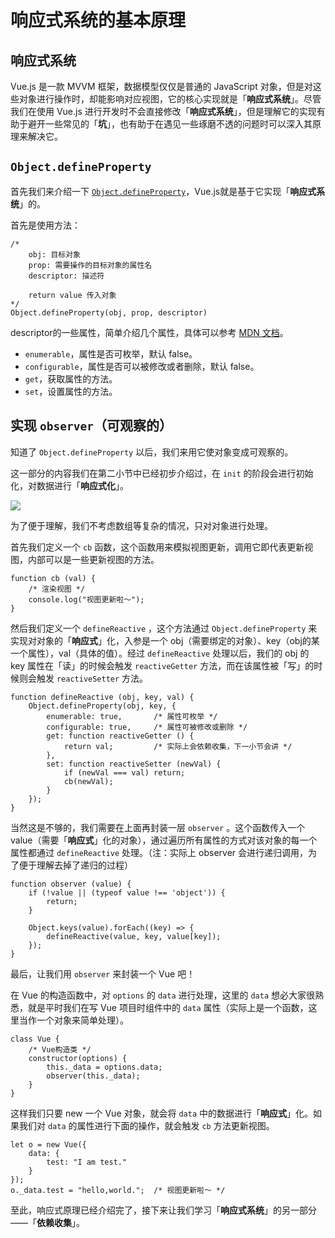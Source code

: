 # 响应式系统的基本原理

## 响应式系统

Vue.js 是一款 MVVM 框架，数据模型仅仅是普通的 JavaScript 对象，但是对这些对象进行操作时，却能影响对应视图，它的核心实现就是「**响应式系统**」。尽管我们在使用 Vue.js 进行开发时不会直接修改「**响应式系统**」，但是理解它的实现有助于避开一些常见的「**坑**」，也有助于在遇见一些琢磨不透的问题时可以深入其原理来解决它。

## `Object.defineProperty`

首先我们来介绍一下 [`Object.defineProperty`](https://developer.mozilla.org/en-US/docs/Web/JavaScript/Reference/Global_Objects/Object/defineProperty)，Vue.js就是基于它实现「**响应式系统**」的。

首先是使用方法：

```
/*
    obj: 目标对象
    prop: 需要操作的目标对象的属性名
    descriptor: 描述符
    
    return value 传入对象
*/
Object.defineProperty(obj, prop, descriptor)

```

descriptor的一些属性，简单介绍几个属性，具体可以参考 [MDN 文档](https://developer.mozilla.org/en-US/docs/Web/JavaScript/Reference/Global_Objects/Object/defineProperty)。

*   `enumerable`，属性是否可枚举，默认 false。
*   `configurable`，属性是否可以被修改或者删除，默认 false。
*   `get`，获取属性的方法。
*   `set`，设置属性的方法。

## 实现 `observer`（可观察的）

知道了 `Object.defineProperty` 以后，我们来用它使对象变成可观察的。

这一部分的内容我们在第二小节中已经初步介绍过，在 `init` 的阶段会进行初始化，对数据进行「**响应式化**」。

![](https://user-gold-cdn.xitu.io/2017/12/19/1606e8abbababbe6?w=828&h=336&f=png&s=24213)

为了便于理解，我们不考虑数组等复杂的情况，只对对象进行处理。

首先我们定义一个 `cb` 函数，这个函数用来模拟视图更新，调用它即代表更新视图，内部可以是一些更新视图的方法。

```
function cb (val) {
    /* 渲染视图 */
    console.log("视图更新啦～");
}

```

然后我们定义一个 `defineReactive` ，这个方法通过 `Object.defineProperty` 来实现对对象的「**响应式**」化，入参是一个 obj（需要绑定的对象）、key（obj的某一个属性），val（具体的值）。经过 `defineReactive` 处理以后，我们的 obj 的 key 属性在「读」的时候会触发 `reactiveGetter` 方法，而在该属性被「写」的时候则会触发 `reactiveSetter` 方法。

```
function defineReactive (obj, key, val) {
    Object.defineProperty(obj, key, {
        enumerable: true,       /* 属性可枚举 */
        configurable: true,     /* 属性可被修改或删除 */
        get: function reactiveGetter () {
            return val;         /* 实际上会依赖收集，下一小节会讲 */
        },
        set: function reactiveSetter (newVal) {
            if (newVal === val) return;
            cb(newVal);
        }
    });
}

```

当然这是不够的，我们需要在上面再封装一层 `observer` 。这个函数传入一个 value（需要「**响应式**」化的对象），通过遍历所有属性的方式对该对象的每一个属性都通过 `defineReactive` 处理。（注：实际上 observer 会进行递归调用，为了便于理解去掉了递归的过程）

```
function observer (value) {
    if (!value || (typeof value !== 'object')) {
        return;
    }
    
    Object.keys(value).forEach((key) => {
        defineReactive(value, key, value[key]);
    });
}

```

最后，让我们用 `observer` 来封装一个 Vue 吧！

在 Vue 的构造函数中，对 `options` 的 `data` 进行处理，这里的 `data` 想必大家很熟悉，就是平时我们在写 Vue 项目时组件中的 `data` 属性（实际上是一个函数，这里当作一个对象来简单处理）。

```
class Vue {
    /* Vue构造类 */
    constructor(options) {
        this._data = options.data;
        observer(this._data);
    }
}

```

这样我们只要 new 一个 Vue 对象，就会将 `data` 中的数据进行「**响应式**」化。如果我们对 `data` 的属性进行下面的操作，就会触发 `cb` 方法更新视图。

```
let o = new Vue({
    data: {
        test: "I am test."
    }
});
o._data.test = "hello,world.";  /* 视图更新啦～ */

```

至此，响应式原理已经介绍完了，接下来让我们学习「**响应式系统**」的另一部分 ——「**依赖收集**」。


